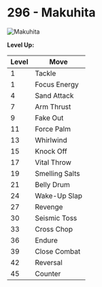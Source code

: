 # 296 - Makuhita
![][296]

**Level Up:**

Level | Move
---   | ---
  1   | Tackle
  1   | Focus Energy
  4   | Sand Attack
  7   | Arm Thrust
  9   | Fake Out
 11   | Force Palm
 13   | Whirlwind
 15   | Knock Off
 17   | Vital Throw
 19   | Smelling Salts
 21   | Belly Drum
 24   | Wake-Up Slap
 27   | Revenge
 30   | Seismic Toss
 33   | Cross Chop
 36   | Endure
 39   | Close Combat
 42   | Reversal
 45   | Counter



[296]: https://raw.githubusercontent.com/PokeAPI/sprites/master/sprites/pokemon/296.png "Makuhita"
